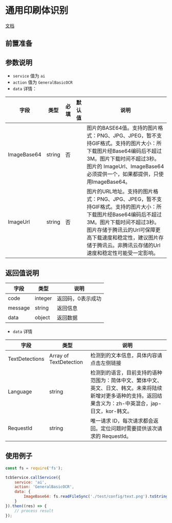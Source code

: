 # 通用印刷体识别

[文档](https://cloud.tencent.com/document/api/866/17600)

## 前置准备

## 参数说明

* `service` 值为 `ai`
* `action` 值为 `GeneralBasicOCR`
* `data` 详情：

| 字段 | 类型 | 必填 | 默认值 | 说明
| --- | --- | --- | --- | ---
| ImageBase64 | string | 否 | | 图片的BASE64值。支持的图片格式：PNG、JPG、JPEG，暂不支持GIF格式。支持的图片大小：所下载图片经Base64编码后不超过3M。图片下载时间不超过3秒。图片的 ImageUrl、ImageBase64必须提供一个，如果都提供，只使用ImageBase64。
| ImageUrl | string | 否 | | 图片的URL地址。支持的图片格式：PNG、JPG、JPEG，暂不支持GIF格式。支持的图片大小：所下载图片经Base64编码后不超过3M。图片下载时间不超过3秒。图片存储于腾讯云的Url可保障更高下载速度和稳定性，建议图片存储于腾讯云。非腾讯云存储的Url速度和稳定性可能受一定影响。

## 返回值说明

 字段 | 类型 | 说明
| --- | --- | ---
| code | integer | 返回码，0表示成功
| message | string | 返回信息
| data | object | 返回数据

* `data` 详情

 字段 | 类型 | 说明
| --- | --- | ---
| TextDetections | Array of TextDetection | 检测到的文本信息，具体内容请点击左侧链接
| Language | string | 检测到的语言，目前支持的语种范围为：简体中文、繁体中文、英文、日文、韩文。未来将陆续新增对更多语种的支持。返回结果含义为：zh-中英混合，jap-日文，kor-韩文。
| RequestId | string | 唯一请求 ID，每次请求都会返回。定位问题时需要提供该次请求的 RequestId。


## 使用例子

```js
const fs = require('fs');

tcbService.callService({
    service: 'ai',
    action: 'GeneralBasicOCR',
    data: {
        ImageBase64: fs.readFileSync('./test/config/text.png').toString('base64')
    }
}).then((res) => {
    // process result
});
```

